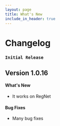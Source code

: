 ```yaml
---
layout: page
title: What's New
include_in_header: true
---
```


# Changelog

### `Initial Release`

## Version 1.0.16

#### What's New
- It works on RegNet

#### Bug Fixes
- Many bug fixes
<br>